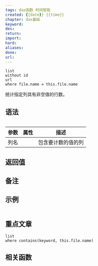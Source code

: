 ```yaml
---
tags: dax函数 时间智能
created: {{date}} {{time}}
chapter: dax基础
keyword:
des:
return:
import:
hard: 
aliases: 
done:
url:
---
```


```dataview
list 
without id
url
where file.name = this.file.name
```

统计指定列具有非空值的行数。

## 语法

```js

```

| **参数** | **属性** | **描述**           |
| -------- | -------- | ------------------ |
| 列名     |          | 包含要计数的值的列 |

## 返回值



## 备注




## 示例

```js
```
## 重点文章
```dataview
list
where contains(keyword, this.file.name)
```

## 相关函数

